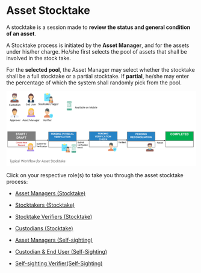 # Asset Stocktake

A stocktake is a session made to **review the status and general condition of an asset**.

A Stocktake process is initiated by the **Asset Manager**, and for the assets under his/her charge.
He/she first selects the pool of assets that shall be involved in the stock take.

For the **selected pool**, the Asset Manager may select whether the stocktake shall be a full stocktake or a partial stocktake.
If **partial**, he/she may enter the percentage of which the system shall randomly pick from the pool.

![](images/AssetStocktake.png "AssetStocktake")

Click on your respective role(s) to take you through the asset stocktake process:
- [Asset Managers (Stocktake)](ASForAssetManagersStock)

- [Stocktakers (Stocktake)](ASForStocktakers)

- [Stocktake Verifiers (Stocktake)](ASForStocktakeVerifiers)

- [Custodians (Stocktake)](ASForCustodians)

- [Asset Managers (Self-sighting)](ASForAssetManagersSelf)

- [Custodian & End User (Self-Sighting)](ASForCustodianEndSelf)

- [Self-sighting Verifier(Self-Sighting)](ASForSSV)